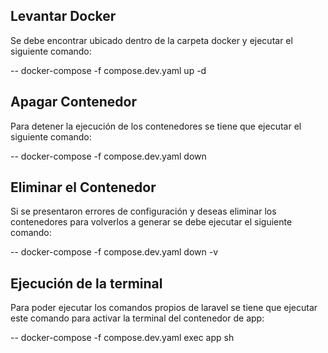 ## Levantar Docker

Se debe encontrar ubicado dentro de la carpeta docker y ejecutar el siguiente comando:

-- docker-compose -f compose.dev.yaml up -d

## Apagar Contenedor

Para detener la ejecución de los contenedores se tiene que ejecutar el siguiente comando:

-- docker-compose -f compose.dev.yaml down

## Eliminar el Contenedor

Si se presentaron errores de configuración y deseas eliminar los contenedores para volverlos a generar se debe ejecutar el siguiente comando:

-- docker-compose -f compose.dev.yaml down -v

## Ejecución de la terminal

Para poder ejecutar los comandos propios de laravel se tiene que ejecutar este comando para activar la terminal del contenedor de app:

-- docker-compose -f compose.dev.yaml exec app sh
